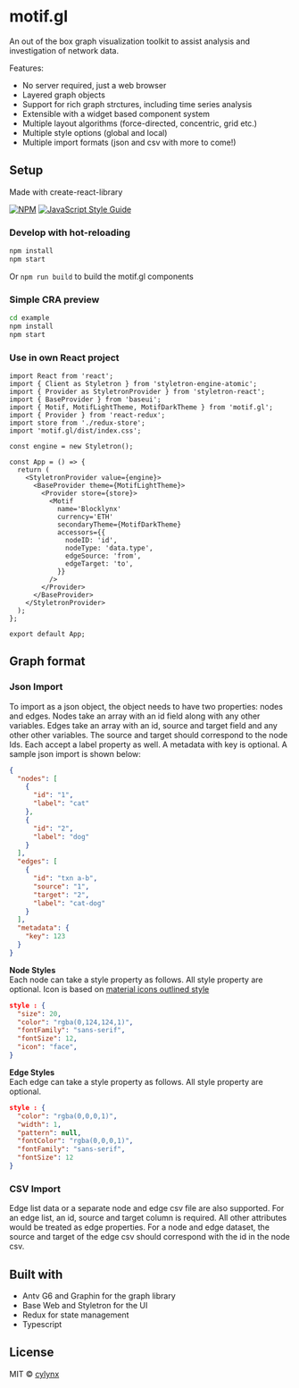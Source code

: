 # motif.gl

An out of the box graph visualization toolkit to assist analysis and investigation of network data.

Features:

- No server required, just a web browser
- Layered graph objects
- Support for rich graph strctures, including time series analysis
- Extensible with a widget based component system
- Multiple layout algorithms (force-directed, concentric, grid etc.)
- Multiple style options (global and local)
- Multiple import formats (json and csv with more to come!)

## Setup

Made with create-react-library

[![NPM](https://img.shields.io/npm/v/motif.gl.svg)](https://www.npmjs.com/package/motif.gl) [![JavaScript Style Guide](https://img.shields.io/badge/code_style-standard-brightgreen.svg)](https://standardjs.com)

### Develop with hot-reloading

```bash
npm install
npm start
```

Or `npm run build` to build the motif.gl components

### Simple CRA preview

```bash
cd example
npm install
npm start
```

### Use in own React project

```tsx
import React from 'react';
import { Client as Styletron } from 'styletron-engine-atomic';
import { Provider as StyletronProvider } from 'styletron-react';
import { BaseProvider } from 'baseui';
import { Motif, MotifLightTheme, MotifDarkTheme } from 'motif.gl';
import { Provider } from 'react-redux';
import store from './redux-store';
import 'motif.gl/dist/index.css';

const engine = new Styletron();

const App = () => {
  return (
    <StyletronProvider value={engine}>
      <BaseProvider theme={MotifLightTheme}>
        <Provider store={store}>
          <Motif
            name='Blocklynx'
            currency='ETH'
            secondaryTheme={MotifDarkTheme}
            accessors={{
              nodeID: 'id',
              nodeType: 'data.type',
              edgeSource: 'from',
              edgeTarget: 'to',
            }}
          />
        </Provider>
      </BaseProvider>
    </StyletronProvider>
  );
};

export default App;
```

## Graph format

### Json Import

To import as a json object, the object needs to have two properties: nodes and edges. Nodes take an array with an id field along with any other variables. Edges take an array with an id, source and target field and any other other variables. The source and target should correspond to the node Ids. Each accept a label property as well. A metadata with key is optional. A sample json import is shown below:

```json
{
  "nodes": [
    {
      "id": "1",
      "label": "cat"
    },
    {
      "id": "2",
      "label": "dog"
    }
  ],
  "edges": [
    {
      "id": "txn a-b",
      "source": "1",
      "target": "2",
      "label": "cat-dog"
    }
  ],
  "metadata": {
    "key": 123
  }
}
```

**Node Styles**  
Each node can take a style property as follows. All style property are optional. Icon is based on [material icons outlined style](https://material.io/resources/icons/)

```json
style : {
  "size": 20,
  "color": "rgba(0,124,124,1)",
  "fontFamily": "sans-serif",
  "fontSize": 12,
  "icon": "face",
}
```

**Edge Styles**  
Each edge can take a style property as follows. All style property are optional.

```json
style : {
  "color": "rgba(0,0,0,1)",
  "width": 1,
  "pattern": null,
  "fontColor": "rgba(0,0,0,1)",
  "fontFamily": "sans-serif",
  "fontSize": 12
}
```

### CSV Import

Edge list data or a separate node and edge csv file are also supported. For an edge list, an id, source and target column is required. All other attributes would be treated as edge properties. For a node and edge dataset, the source and target of the edge csv should correspond with the id in the node csv.

## Built with

- Antv G6 and Graphin for the graph library
- Base Web and Styletron for the UI
- Redux for state management
- Typescript

## License

MIT © [cylynx](https://github.com/cylynx)
